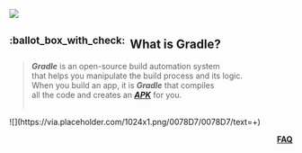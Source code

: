 ![](https://via.placeholder.com/1024x1.png/0078D7/0078D7/text=+)<!--3px blue line-->
<!-- What is Gradle? -->
<h2>
  <a class="anchor" id="what-is-gradle">
    <sup>:ballot_box_with_check:&ensp;</sup>What is Gradle?
  </a>
</h2>
<blockquote>
<span><!-- leave the next line blank -->

***Gradle*** is an open-source build automation system  
that helps you manipulate the build process and its logic.
<br/>
When you build an app, it is ***Gradle*** that compiles  
all the code and creates an [***APK***](what-is-an-apk-file.md) for you.
</span>
  <br/><br/>
</blockquote>
![](https://via.placeholder.com/1024x1.png/0078D7/0078D7/text=+)<!--1px blue line-->
<p align="right"><a href="/../../#--------------questionfaq----------"><b>FAQ</b></a></p>
